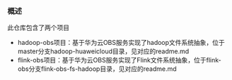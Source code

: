 ### 概述
此仓库包含了两个项目
- hadoop-obs项目：基于华为云OBS服务实现了hadoop文件系统抽象，位于master分支hadoop-huaweicloud目录，见对应的readme.md
- flink-obs项目：基于华为云OBS服务实现了Flink文件系统抽象，位于flink-obs分支flink-obs-fs-hadoop目录，见对应的readme.md
